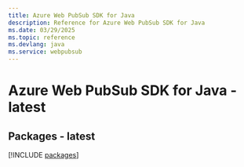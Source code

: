 ```yaml
---
title: Azure Web PubSub SDK for Java
description: Reference for Azure Web PubSub SDK for Java
ms.date: 03/29/2025
ms.topic: reference
ms.devlang: java
ms.service: webpubsub
---
```

# Azure Web PubSub SDK for Java - latest
## Packages - latest
[!INCLUDE [packages](web-pubsub-index.md)]